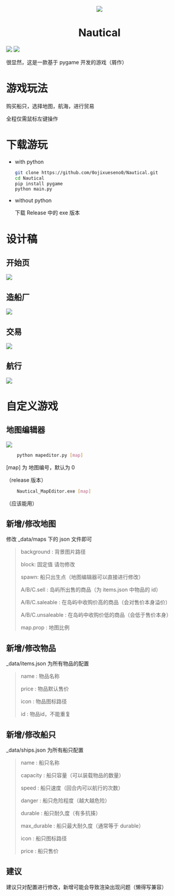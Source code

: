 <p align="center"><img src="./_md/GLogo.png"/><h1 align="center">Nautical</h1></p>

![](https://img.shields.io/badge/Python-pygame-brightgreen)
![](https://wakatime.com/badge/user/0bba3393-9739-4e92-9fda-c69b3d03d860/project/4ed445db-42ce-41f7-9269-742a419e31eb.svg)

很显然，这是一款基于 pygame 开发的游戏（屑作）

# 游戏玩法

购买船只，选择地图，航海，进行贸易

全程仅需鼠标左键操作

# 下载游玩

- with python
    
    ```bash
    git clone https://github.com/0ojixueseno0/Nautical.git
    cd Nautical
    pip install pygame
    python main.py
    ```

- without python
    
    下载 Release 中的 exe 版本

# 设计稿

## 开始页

![](./_md/startpage.png)

## 造船厂

![](./_md/wharf.png)

## 交易

![](./_md/trade.png)

## 航行

![](./_md/gaming.png)

# 自定义游戏

## 地图编辑器

![](./_md/mapeditor.png)

```bash
    python mapeditor.py [map]
```
[map] 为 地图编号，默认为 0

（release 版本）

```bash
    Nautical_MapEditor.exe [map]
```
（应该能用）

## 新增/修改地图

修改 _data/maps 下的 json 文件即可

> background : 背景图片路径
>
> block: 固定值 请勿修改
>
> spawn: 船只出生点（地图编辑器可以直接进行修改）
> 
> A/B/C.sell : 岛屿所出售的商品（为 items.json 中物品的 id）
> 
> A/B/C.saleable : 在岛屿中收购价高的商品（会对售价本身溢价）
> 
> A/B/C.unsaleable : 在岛屿中收购价低的商品（会低于售价本身）
>
> map.prop : 地图比例

## 新增/修改物品

_data/items.json 为所有物品的配置

> name : 物品名称
>
> price : 物品默认售价
>
> icon : 物品图标路径
>
> id : 物品id，不能重复

## 新增/修改船只

_data/ships.json 为所有船只配置

> name : 船只名称
>
> capacity : 船只容量（可以装载物品的数量）
>
> speed : 船只速度（回合内可以航行的次数）
>
> danger : 船只危险程度（越大越危险）
>
> durable : 船只耐久度（有多抗揍）
>
> max_durable : 船只最大耐久度（通常等于 durable）
>
> icon : 船只图标路径
>
> price : 船只售价

## 建议

建议只对配置进行修改，新增可能会导致渲染出现问题（懒得写兼容）